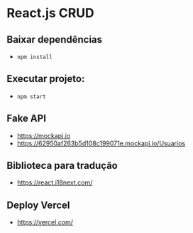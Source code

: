 # React.js CRUD

## Baixar dependências

- `npm install`

## Executar projeto:

- `npm start`

## Fake API

- https://mockapi.io
- https://62950af263b5d108c199071e.mockapi.io/Usuarios

## Biblioteca para tradução

- https://react.i18next.com/

## Deploy Vercel

- https://vercel.com/
